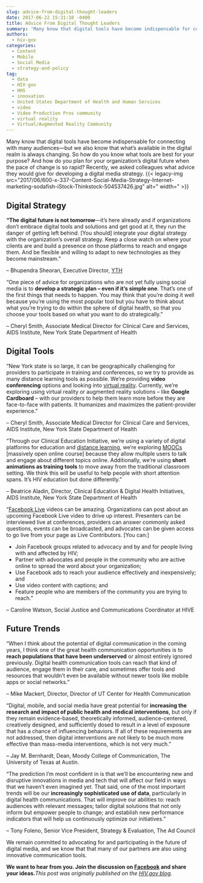 ```yaml
---
slug: advice-from-digital-thought-leaders
date: 2017-06-22 15:31:18 -0400
title: Advice From Digital Thought Leaders
summary: 'Many know that digital tools have become indispensable for connecting with many audiences&mdash;but we also know that what’s available in the digital realm is always changing. So how do you know what tools are best for your purpose? And how do you plan for your organization’s digital future when the pace of change is so'
authors:
  - hiv-gov
categories:
  - Content
  - Mobile
  - Social Media
  - strategy-and-policy
tag:
  - data
  - HIV-gov
  - HHS
  - innovation
  - United States Department of Health and Human Services
  - video
  - Video Production Pros community
  - virtual reality
  - Virtual/Augmented Reality Community
---
```


Many know that digital tools have become indispensable for connecting with many audiences—but we also know that what’s available in the digital realm is always changing. So how do you know what tools are best for your purpose? And how do you plan for your organization’s digital future when the pace of change is so rapid? Recently, we asked colleagues what advice they would give for developing a digital media strategy. {{< legacy-img src="2017/06/600-x-337-Content-Social-Media-Strategy-Internet-marketing-sodafish-iStock-Thinkstock-504537426.jpg" alt=" width=" >}} 

## Digital Strategy

**“The digital future is not tomorrow**—it&#8217;s here already and if organizations don&#8217;t embrace digital tools and solutions and get good at it, they run the danger of getting left behind. [You should] integrate your digital strategy with the organization’s overall strategy. Keep a close watch on where your clients are and build a presence on those platforms to reach and engage them. And be flexible and willing to adapt to new technologies as they become mainstream.”
  
– Bhupendra Sheoran, Executive Director, <a class="external-link" href="http://yth.org/" target="_blank" rel="noopener noreferrer">YTH</a>

“One piece of advice for organizations who are not yet fully using social media is to **develop a strategic plan – even if it’s simple one**. That’s one of the first things that needs to happen. You may think that you’re doing it well because you’re using the most popular tool but you have to think about what you’re trying to do within the sphere of digital health, so that you choose your tools based on what you want to do strategically.”
  
– Cheryl Smith, Associate Medical Director for Clinical Care and Services, AIDS Institute, New York State Department of Health

## Digital Tools

“New York state is so large, it can be geographically challenging for providers to participate in training and conferences, so we try to provide as many distance learning tools as possible. We’re providing **video conferencing** options and looking into <a class="external-link" href="http://www.socialmediatoday.com/marketing/virtual-and-augmented-reality-what-brands-need-know-infographic" target="_blank" rel="noopener noreferrer">virtual reality</a>. Currently, we’re exploring using virtual reality or augmented reality solutions – like **Google Cardboard** – with our providers to help them learn more before they are face-to-face with patients. It humanizes and maximizes the patient-provider experience.”
  
– Cheryl Smith, Associate Medical Director for Clinical Care and Services, AIDS Institute, New York State Department of Health

“Through our Clinical Education Initiative, we’re using a variety of digital platforms for education and [distance learning](https://www.hiv.gov/blog/online-trainings-strengthen-hiv-prevention-testing-and-treatment-efforts), we’re exploring <a class="external-link" href="https://en.wikipedia.org/wiki/Massive_open_online_course" target="_blank" rel="noopener noreferrer">MOOCs</a> [massively open online course] because they allow multiple users to talk and engage about different topics online. Additionally, we’re using **short animations as training tools** to move away from the traditional classroom setting. We think this will be useful to help people with short attention spans. It’s HIV education but done differently.”
  
– Beatrice Aladin, Director, Clinical Education & Digital Health Initiatives, AIDS Institute, New York State Department of Health

“<a class="external-link" href="https://blog.hubspot.com/marketing/facebook-live-guide#sm.000007aad82g34fqhsaeyepuurr22" target="_blank" rel="noopener noreferrer">Facebook Live</a> videos can be amazing. Organizations can post about an upcoming Facebook Live video to drive up interest. Presenters can be interviewed live at conferences, providers can answer commonly asked questions, events can be broadcasted, and advocates can be given access to go live from your page as Live Contributors. [You can:]

  * Join Facebook groups related to advocacy and by and for people living with and affected by HIV;
  * Partner with advocates and people in the community who are active online to spread the word about your organization;
  * Use Facebook ads to reach your audience effectively and inexpensively; and
  * Use video content with captions; and
  * Feature people who are members of the community you are trying to reach.”

&#8211; Caroline Watson, Social Justice and Communications Coordinator at HIVE

## Future Trends

“When I think about the potential of digital communication in the coming years, I think one of the great health communication opportunities is to **reach populations that have been underserved** or almost entirely ignored previously. Digital health communication tools can reach that kind of audience, engage them in their care, and sometimes offer tools and resources that wouldn&#8217;t even be available without newer tools like mobile apps or social networks.”
  
– Mike Mackert, Director, Director of UT Center for Health Communication

“Digital, mobile, and social media have great potential for **increasing the research and impact of public health and medical interventions**, but only if they remain evidence-based, theoretically informed, audience-centered, creatively designed, and sufficiently dosed to result in a level of exposure that has a chance of influencing behaviors. If all of these requirements are not addressed, then digital interventions are not likely to be much more effective than mass-media interventions, which is not very much.”
  
– Jay M. Bernhardt, Dean, Moody College of Communication, The University of Texas at Austin.

“The prediction I&#8217;m most confident in is that we&#8217;ll be encountering new and disruptive innovations in media and tech that will affect our field in ways that we haven&#8217;t even imagined yet. That said, one of the most important trends will be our **increasingly sophisticated use of data**, particularly in digital health communications. That will improve our abilities to: reach audiences with relevant messages; tailor digital solutions that not only inform but empower people to change; and establish new performance indicators that will help us continuously optimize our initiatives.”
  
– Tony Foleno, Senior Vice President, Strategy & Evaluation, The Ad Council

We remain committed to advocating for and participating in the future of digital media, and we know that that many of our partners are also using innovative communication tools.

**We want to hear from you. Join the discussion on <a class="external-link" href="https://www.facebook.com/HIVgov/" target="_blank" rel="noopener noreferrer">Facebook</a> and share your ideas.**_This post was originally published on the [HIV.gov blog](https://www.hiv.gov/blog/advice-digital-thought-leaders)._
